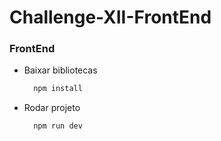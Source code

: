# Challenge-XII-FrontEnd

### FrontEnd
* Baixar bibliotecas
  ```bash
    npm install
  ```
* Rodar projeto
  ```bash
    npm run dev
  ```
